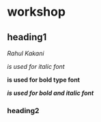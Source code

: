 # workshop
## heading1
*Rahul Kakani*

*is used for italic font*

**is used for bold type font**

***is used for bold and italic font***

### heading2

